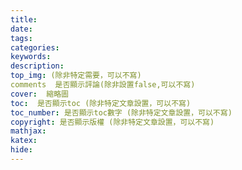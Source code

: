 ```yaml
---
title:
date:
tags:
categories:
keywords:
description:
top_img: (除非特定需要，可以不寫)
comments  是否顯示評論(除非設置false,可以不寫)
cover:  縮略圖
toc:  是否顯示toc (除非特定文章設置，可以不寫)
toc_number: 是否顯示toc數字 (除非特定文章設置，可以不寫)
copyright: 是否顯示版權 (除非特定文章設置，可以不寫)
mathjax:
katex:
hide:
---
```


